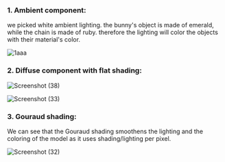 ### 1. Ambient component:
we picked white ambient lighting.
the bunny's object is made of emerald, while the chain is made of ruby.
therefore the lighting will color the objects with their material's color.


![1aaa](https://user-images.githubusercontent.com/101698622/213910810-8d6dcbcf-1aaa-4509-be89-20cf6e007178.png)


### 2. Diffuse component with flat shading:

![Screenshot (38)](https://user-images.githubusercontent.com/108798956/213910130-ecd78a1b-1250-417f-b1fd-3697c08c4d8d.png)


![Screenshot (33)](https://user-images.githubusercontent.com/108798956/213909904-e0271ec9-1e67-4a2e-a08b-7517d57ac6e2.png)

### 3. Gouraud shading:
We can see that the Gouraud shading smoothens the lighting and the coloring of the model as it uses shading/lighting per pixel.

![Screenshot (32)](https://user-images.githubusercontent.com/108798956/213910147-4560df4e-3b1c-4f59-bf00-cfe7014968dd.png)

